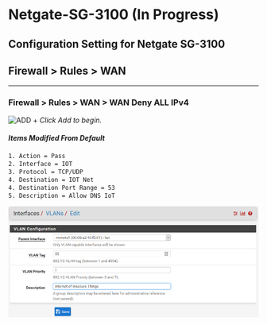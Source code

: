 # Netgate-SG-3100 (In Progress)

## Configuration Setting for Netgate SG-3100

## **Firewall > Rules >  WAN**

---

### Firewall > Rules >  WAN > WAN Deny ALL IPv4

![ADD +](https://via.placeholder.com/15/43A047/000000?text=+) *Click Add to begin.*

#### *Items Modified From Default*
    1. Action = Pass
    2. Interface = IOT
    3. Protocol = TCP/UDP
    4. Destination = IOT Net
    4. Destination Port Range = 53 
    5. Description = Allow DNS IoT

![SG-3100 Interfaces > VLANs > 55](images/Interfaces-Vlan-55.png)